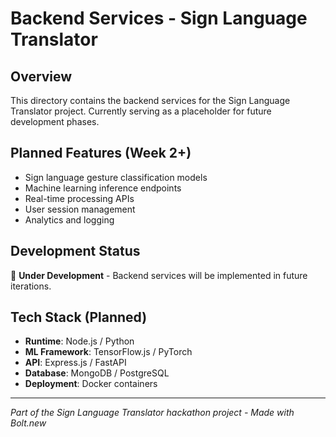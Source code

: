 # Backend Services - Sign Language Translator

## Overview
This directory contains the backend services for the Sign Language Translator project. Currently serving as a placeholder for future development phases.

## Planned Features (Week 2+)
- Sign language gesture classification models
- Machine learning inference endpoints
- Real-time processing APIs
- User session management
- Analytics and logging

## Development Status
🚧 **Under Development** - Backend services will be implemented in future iterations.

## Tech Stack (Planned)
- **Runtime**: Node.js / Python
- **ML Framework**: TensorFlow.js / PyTorch
- **API**: Express.js / FastAPI
- **Database**: MongoDB / PostgreSQL
- **Deployment**: Docker containers

---

*Part of the Sign Language Translator hackathon project - Made with Bolt.new* 